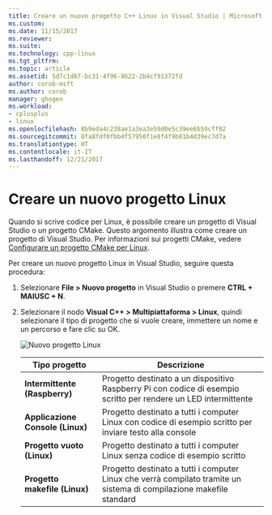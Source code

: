 ```yaml
---
title: Creare un nuovo progetto C++ Linux in Visual Studio | Microsoft Docs
ms.custom: 
ms.date: 11/15/2017
ms.reviewer: 
ms.suite: 
ms.technology: cpp-linux
ms.tgt_pltfrm: 
ms.topic: article
ms.assetid: 5d7c1d67-bc31-4f96-8622-2b4cf91372fd
author: corob-msft
ms.author: corob
manager: ghogen
ms.workload:
- cplusplus
- linux
ms.openlocfilehash: 8b9eda4c238ae1a3ea3e59d0e5c39ee6b59cff02
ms.sourcegitcommit: 8fa8fdf0fbb4f57950f1e8f4f9b81b4d39ec7d7a
ms.translationtype: HT
ms.contentlocale: it-IT
ms.lasthandoff: 12/21/2017
---
```

# <a name="create-a-new-linux-project"></a>Creare un nuovo progetto Linux
Quando si scrive codice per Linux, è possibile creare un progetto di Visual Studio o un progetto CMake. Questo argomento illustra come creare un progetto di Visual Studio. Per informazioni sui progetti CMake, vedere [Configurare un progetto CMake per Linux](cmake-linux-project.md).

Per creare un nuovo progetto Linux in Visual Studio, seguire questa procedura:

1. Selezionare **File > Nuovo progetto** in Visual Studio o premere **CTRL + MAIUSC + N**.
1. Selezionare il nodo **Visual C++ > Multipiattaforma > Linux**, quindi selezionare il tipo di progetto che si vuole creare, immettere un nome e un percorso e fare clic su OK.

   ![Nuovo progetto Linux](media/newproject.png)

   | Tipo progetto | Descrizione
   | ------------ | ---
   | **Intermittente (Raspberry)**           | Progetto destinato a un dispositivo Raspberry Pi con codice di esempio scritto per rendere un LED intermittente
   | **Applicazione Console (Linux)** | Progetto destinato a tutti i computer Linux con codice di esempio scritto per inviare testo alla console
   | **Progetto vuoto (Linux)**       | Progetto destinato a tutti i computer Linux senza codice di esempio scritto
   | **Progetto makefile (Linux)**    | Progetto destinato a tutti i computer Linux che verrà compilato tramite un sistema di compilazione makefile standard

